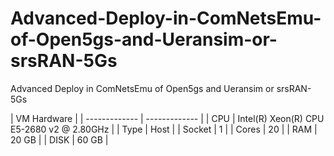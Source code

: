 # Advanced-Deploy-in-ComNetsEmu-of-Open5gs-and-Ueransim-or-srsRAN-5Gs
Advanced Deploy in ComNetsEmu of Open5gs and Ueransim or srsRAN-5Gs


| VM Hardware |
| ------------- | ------------- |
| CPU  |  Intel(R) Xeon(R) CPU E5-2680 v2 @ 2.80GHz |
| Type  |  Host |
| Socket  |  1 |
| Cores  |  20 |
| RAM  |  20 GB  |
| DISK  |  60 GB |
